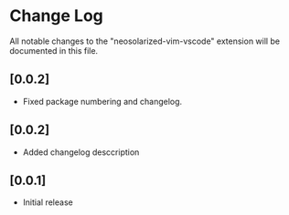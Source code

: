 # Change Log

All notable changes to the "neosolarized-vim-vscode" extension will be documented in this file.

## [0.0.2]

- Fixed package numbering and changelog.

## [0.0.2]

- Added changelog desccription

## [0.0.1]

- Initial release
